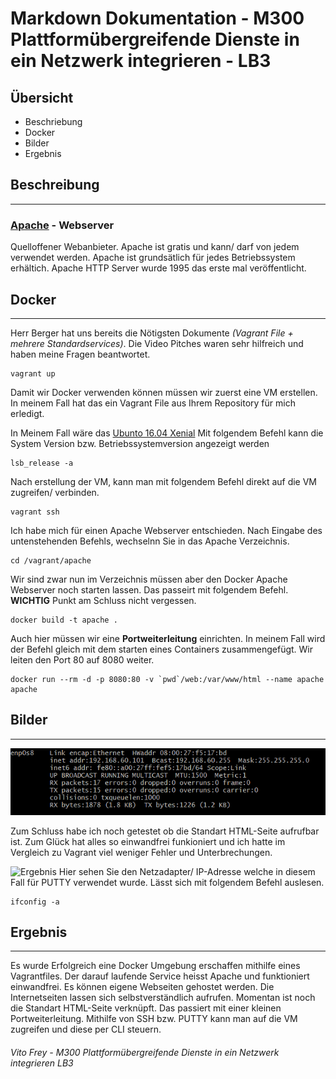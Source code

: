 # Markdown Dokumentation - M300 Plattformübergreifende Dienste in ein Netzwerk integrieren - LB3

## **Übersicht**

* Beschriebung
* Docker
* Bilder
* Ergebnis
## **Beschreibung**
***
### [Apache](https://httpd.apache.org//) - Webserver 
Quelloffener Webanbieter. Apache ist gratis und kann/ darf von jedem verwendet werden. Apache ist grundsätlich für jedes Betriebssystem erhältich. Apache HTTP Server wurde 1995 das erste mal veröffentlicht.

## **Docker**
***
Herr Berger hat uns bereits die Nötigsten Dokumente *(Vagrant File + mehrere Standardservices)*. Die Video Pitches waren sehr hilfreich und haben meine Fragen beantwortet.
```
vagrant up
```
Damit wir Docker verwenden können müssen wir zuerst eine VM erstellen. In meinem Fall hat das ein Vagrant File aus Ihrem Repository für mich erledigt. 

In Meinem Fall wäre das [Ubunto 16.04 Xenial](https://releases.ubuntu.com/16.04/)
Mit folgendem Befehl kann die System Version bzw. Betriebssystemversion angezeigt werden
```
lsb_release -a
```
Nach erstellung der VM, kann man mit folgendem Befehl direkt auf die VM zugreifen/ verbinden.
```
vagrant ssh
```
Ich habe mich für einen Apache Webserver entschieden. Nach Eingabe des untenstehenden Befehls, wechselnn Sie in das Apache Verzeichnis.
```
cd /vagrant/apache
```
Wir sind zwar nun im Verzeichnis müssen aber den Docker Apache Webserver noch starten lassen. Das passeirt mit folgendem Befehl. **WICHTIG** Punkt am Schluss nicht vergessen.
```
docker build -t apache .
```
Auch hier müssen wir eine **Portweiterleitung** einrichten. In meinem Fall wird der Befehl gleich mit dem starten eines Containers zusammengefügt. Wir leiten den Port 80 auf 8080 weiter.
```
docker run --rm -d -p 8080:80 -v `pwd`/web:/var/www/html --name apache apache
```
## **Bilder**
***
![Ergebnis](LB3/Bilder/8.png)

Zum Schluss habe ich noch getestet ob die Standart HTML-Seite aufrufbar ist. Zum Glück hat alles so einwandfrei funkioniert und ich hatte im Vergleich zu Vagrant viel weniger Fehler und Unterbrechungen.

![Ergebnis](https://imgur.com/gallery/ByIqeBK)
Hier sehen Sie den Netzadapter/ IP-Adresse welche in diesem Fall für PUTTY verwendet wurde. Lässt sich mit folgendem Befehl auslesen.
```
ifconfig -a
```
## **Ergebnis**
***
Es wurde Erfolgreich eine Docker Umgebung erschaffen mithilfe eines Vagrantfiles. Der darauf laufende Service heisst Apache und funktioniert einwandfrei. Es können eigene Webseiten gehostet werden. Die Internetseiten lassen sich selbstverständlich aufrufen. Momentan ist noch die Standart HTML-Seite verknüpft. Das passiert mit einer kleinen Portweiterleitung.
Mithilfe von SSH bzw. PUTTY kann man auf die VM zugreifen und diese per CLI steuern.

###### *Vito Frey - M300 Plattformübergreifende Dienste in ein Netzwerk integrieren LB3* 
